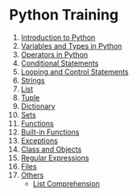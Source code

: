 # Python Training

1.  [Introduction to Python](https://github.com/rvsp/Python3-reference/blob/master/1_basics.py)
2.  [Variables and Types in Python](https://github.com/rvsp/Python3-reference/blob/master/2_variables-types.py)
3.  [Operators in Python](https://github.com/rvsp/Python3-reference/blob/master/3_operators.py)
4.  [Conditional Statements](https://github.com/rvsp/Python3-reference/blob/master/4_conditional-statements.py)
5.  [Looping and Control Statements](https://github.com/rvsp/Python3-reference/blob/master/5_loops-control.py)
6.  [Strings](https://github.com/rvsp/Python3-reference/blob/master/6_strings.py)
7.  [List](https://github.com/rvsp/Python3-reference/blob/master/7_lists.py)
8.  [Tuple](https://github.com/rvsp/Python3-reference/blob/master/8_tuples.py)
9.  [Dictionary]()
10. [Sets]()
11. [Functions](https://github.com/rvsp/Python3-reference/tree/master/Functions)
12. [Built-in Functions](https://github.com/rvsp/Python3-reference/blob/master/Advanced/built-in-functions.py)
13. [Exceptions](https://github.com/rvsp/Python3-reference/blob/master/Advanced/exceptions.py)
14. [Class and Objects]()
15. [Regular Expressions]()
16. [Files]()
17. [Others](https://github.com/rvsp/Python3-reference/tree/master/Others)
    * [List Comprehension](https://github.com/rvsp/Python3-reference/tree/master/Others/list-comprehensive.py)